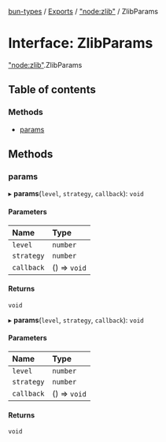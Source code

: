 [bun-types](https://github.com/oven-sh/bun-types/blob/master/api-docs/README.md) / [Exports](https://github.com/oven-sh/bun-types/blob/master/api-docs/modules.md) / ["node:zlib"](https://github.com/oven-sh/bun-types/blob/master/api-docs/modules/node_zlib_.md) / ZlibParams

# Interface: ZlibParams

["node:zlib"](https://github.com/oven-sh/bun-types/blob/master/api-docs/modules/node_zlib_.md).ZlibParams

## Table of contents

### Methods

- [params](https://github.com/oven-sh/bun-types/blob/master/api-docs/interfaces/node_zlib_.ZlibParams.md#params)

## Methods

### params

▸ **params**(`level`, `strategy`, `callback`): `void`

#### Parameters

| Name | Type |
| :------ | :------ |
| `level` | `number` |
| `strategy` | `number` |
| `callback` | () => `void` |

#### Returns

`void`

▸ **params**(`level`, `strategy`, `callback`): `void`

#### Parameters

| Name | Type |
| :------ | :------ |
| `level` | `number` |
| `strategy` | `number` |
| `callback` | () => `void` |

#### Returns

`void`
